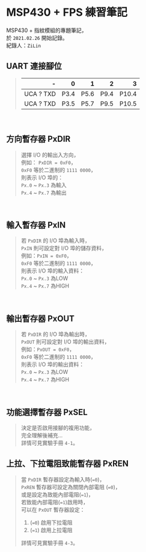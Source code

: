 # MSP430 + FPS 練習筆記  

MSP430 + 指紋模組的專題筆記，  
於 `2021.02.26` 開始記錄。  
紀錄人：`ZiLin`  

## UART 連接腳位  
> | -         |    0 |    1 |    2 |     3 |  
> | ---------:| ----:| ----:| ----:| -----:|  
> | UCA ? TXD | P3.4 | P5.6 | P9.4 | P10.4 |  
> | UCA ? TXD | P3.5 | P5.7 | P9.5 | P10.5 |  

<br>

## 方向暫存器 PxDIR  
> 選擇 I/O 的輸出入方向，  
> 例如： `PxDIR = 0xF0`，  
> `0xF0` 等於二進制的 `1111 0000`，  
> 則表示 I/O 埠的：  
> `Px.0` ~ `Px.3` 為輸入  
> `Px.4` ~ `Px.7` 為輸出  

<br>

## 輸入暫存器 PxIN  
> 若 `PxDIR` 的 I/O 埠為輸入時，  
> `PxIN` 則可設定對 I/O 埠的儲存資料，  
> 例如：`PxIN = 0xF0`，  
> `0xF0` 等於二進制的 `1111 0000`，  
> 則表示 I/O 埠的輸入資料：  
> `Px.0` ~ `Px.3` 為LOW  
> `Px.4` ~ `Px.7` 為HIGH  

<br>

## 輸出暫存器 PxOUT  
> 若 `PxDIR` 的 I/O 埠為輸出時，  
> `PxOUT` 則可設定對 I/O 埠的輸出資料，  
> 例如：`PxOUT = 0xF0`，  
> `0xF0` 等於二進制的 `1111 0000`，  
> 則表示 I/O 埠的輸出資料：  
> `Px.0` ~ `Px.3` 為LOW  
> `Px.4` ~ `Px.7` 為HIGH  

<br>

## 功能選擇暫存器 PxSEL
> 決定是否啟用接腳的複用功能，  
> 完全理解後補充...  
> 詳情可見實驗手冊 `4-1`。  

## 上拉、下拉電阻致能暫存器 PxREN
> 當 `PxDIR` 暫存器設定為輸入時(`=0`)，  
> `PxREN` 暫存器可設定為關閉內部電阻 (`=0`)，  
> 或是設定為致能內部電阻(`=1`)，  
> 若致能內部電阻(`=1`)啟用時，  
> 可以在 `PxOUT` 暫存器設定：  
>    1. (`=0`) 啟用下拉電阻  
>    2. (`=1`) 啟用上拉電阻  
>
> 詳情可見實驗手冊 `4-3`。  

<br>
